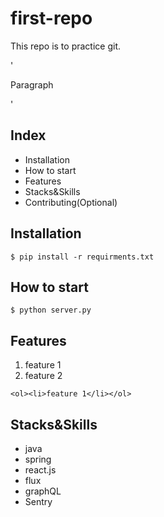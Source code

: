 # first-repo

This repo is to practice git.

'<p>Paragraph</p>'

## Index

- Installation
- How to start
- Features
- Stacks&Skills
- Contributing(Optional)

## Installation

```shell
$ pip install -r requirments.txt
```

## How to start

```shell
$ python server.py
```

## Features

1. feature 1
2. feature 2

`<ol><li>feature 1</li></ol>`

## Stacks&Skills

- java
- spring
- react.js
- flux
- graphQL
- Sentry


